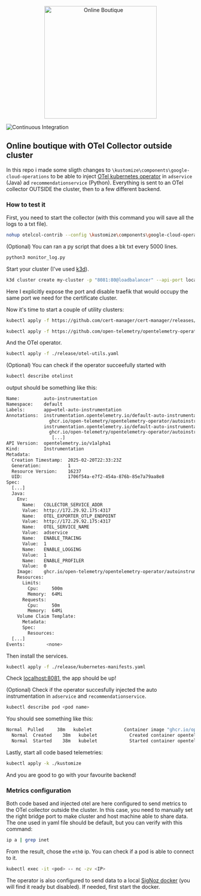 <p align="center">
<img src="/src/frontend/static/icons/Hipster_HeroLogoMaroon.svg" width="300" alt="Online Boutique" />
</p>

![Continuous Integration](https://github.com/GoogleCloudPlatform/microservices-demo/workflows/Continuous%20Integration%20-%20Main/Release/badge.svg)

## Online boutique with OTel Collector outside cluster
In this repo i made some sligth changes to `\kustomize\components\google-cloud-operations` to be able to inject [OTel kubernetes operator](https://opentelemetry.io/docs/platforms/kubernetes/operator/automatic/) in `adservice` (Java) ad `recommendationservice` (Python). Everything is sent to an OTel collector OUTSIDE the cluster, then to a few different backend.
### How to test it
First, you need to start the collector (with this command you will save all the logs to a txt file).
```sh
nohup otelcol-contrib --config \kustomize\components\google-cloud-operations\otel-collector-config.yaml > collector.log 2>&1
```
(Optional) You can ran a py script that does a bk txt every 5000 lines.
```sh
python3 monitor_log.py
```
Start your cluster (I've used [k3d](https://k3d.io/stable/)).
```sh
k3d cluster create my-cluster -p "8081:80@loadbalancer" --api-port localhost:8080 --k3s-arg "--disable=traefik@server:0"
```
Here I explicitly expose the port and disable traefik that would occupy the same port we need for the certificate cluster.

Now it's time to start a couple of utility clusters:
```sh
kubectl apply -f https://github.com/cert-manager/cert-manager/releases/latest/download/cert-manager.yaml

kubectl apply -f https://github.com/open-telemetry/opentelemetry-operator/releases/latest/download/opentelemetry-operator.yaml
```
And the OTel operator.
```sh
kubectl apply -f ./release/otel-utils.yaml
```
(Optional) You can check if the operator succeefully started with
```sh
kubectl describe otelinst
```
output should be something like this:
```sh
Name:         auto-instrumentation
Namespace:    default
Labels:       app=otel-auto-instrumentation
Annotations:  instrumentation.opentelemetry.io/default-auto-instrumentation-apache-httpd-image:
                ghcr.io/open-telemetry/opentelemetry-operator/autoinstrumentation-apache-httpd:1.0.4
              instrumentation.opentelemetry.io/default-auto-instrumentation-dotnet-image:
                ghcr.io/open-telemetry/opentelemetry-operator/autoinstrumentation-dotnet:1.2.0
                 [...]
API Version:  opentelemetry.io/v1alpha1
Kind:         Instrumentation
Metadata:
  Creation Timestamp:  2025-02-20T22:33:23Z
  Generation:          1
  Resource Version:    16237
  UID:                 1706f54a-e7f2-454a-876b-85e7a79aa8e8
Spec:
  [...]
  Java:
    Env:
      Name:   COLLECTOR_SERVICE_ADDR
      Value:  http://172.29.92.175:4317
      Name:   OTEL_EXPORTER_OTLP_ENDPOINT
      Value:  http://172.29.92.175:4317
      Name:   OTEL_SERVICE_NAME
      Value:  adservice
      Name:   ENABLE_TRACING
      Value:  1
      Name:   ENABLE_LOGGING
      Value:  1
      Name:   ENABLE_PROFILER
      Value:  0
    Image:    ghcr.io/open-telemetry/opentelemetry-operator/autoinstrumentation-java:1.33.6
    Resources:
      Limits:
        Cpu:     500m
        Memory:  64Mi
      Requests:
        Cpu:     50m
        Memory:  64Mi
    Volume Claim Template:
      Metadata:
      Spec:
        Resources:
  [...]
Events:        <none>
```
Then install the services.
```sh
kubectl apply -f ./release/kubernetes-manifests.yaml
```
Check [localhost:8081](localhost:8081), the app should be up!


(Optional) Check if the operator succesfully injected the auto instrumentation in `adservice` and `recommendationservice`.
```sh
kubectl describe pod <pod name>
```
You should see something like this:
```sh
Normal  Pulled     38m   kubelet            Container image "ghcr.io/open-telemetry/opentelemetry-operator/autoinstrumentation-java:1.33.6" already present on machine
  Normal  Created    38m   kubelet            Created container opentelemetry-auto-instrumentation-java
  Normal  Started    38m   kubelet            Started container opentelemetry-auto-instrumentation-java
```
Lastly, start all code based telemetries:
```sh
kubectl apply -k ./kustomize
```
And you are good to go with your favourite backend!

### Metrics configuration
Both code based and injected otel are here configured to send metrics to the OTel collector outside the cluster. In this case, you need to manually set the right bridge port to make cluster and host machine able to share data. The one used in yaml file should be default, but you can verify with this command:
```sh
ip a | grep inet
```
From the result, chose the `eth0` ip. You can check if a pod is able to connect to it.
```sh
kubectl exec -it <pod> -- nc -zv <IP>
```

The operator is also configured to send data to a local [SigNoz docker](https://signoz.io/docs/install/docker/) (you will find it ready but disabled). If needed, first start the docker.